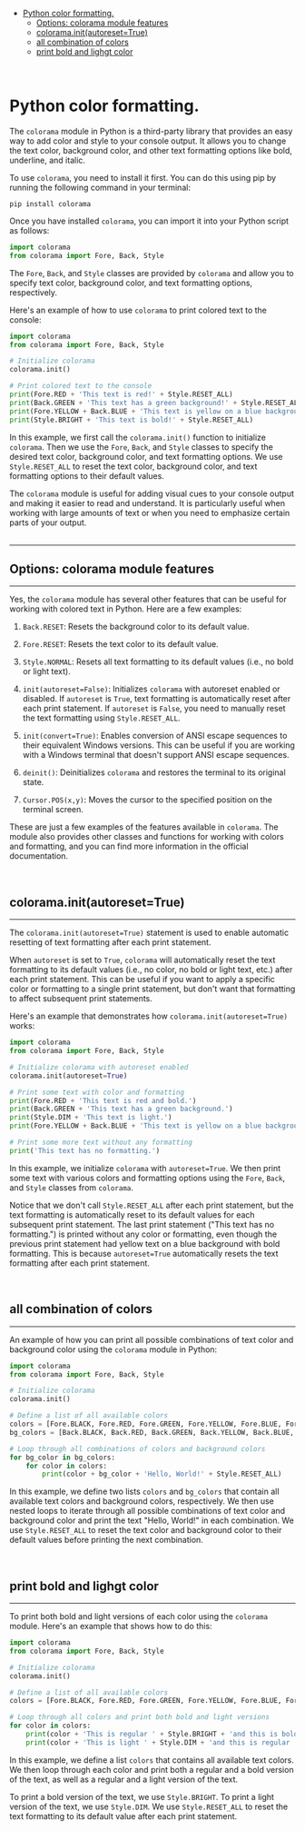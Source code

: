 
- [Python color formatting.](#python-color-formatting)
  - [Options: colorama module features](#options-colorama-module-features)
  - [colorama.init(autoreset=True)](#coloramainitautoresettrue)
  - [all combination of colors](#all-combination-of-colors)
  - [print bold and lighgt color](#print-bold-and-lighgt-color)

<br>

# Python color formatting.

The `colorama` module in Python is a third-party library that provides an easy way to add color and style to your console output. It allows you to change the text color, background color, and other text formatting options like bold, underline, and italic.

To use `colorama`, you need to install it first. You can do this using pip by running the following command in your terminal:

```
pip install colorama
```

Once you have installed `colorama`, you can import it into your Python script as follows:

```python
import colorama
from colorama import Fore, Back, Style

```

The `Fore`, `Back`, and `Style` classes are provided by `colorama` and allow you to specify text color, background color, and text formatting options, respectively.

Here's an example of how to use `colorama` to print colored text to the console:

```python
import colorama
from colorama import Fore, Back, Style

# Initialize colorama
colorama.init()

# Print colored text to the console
print(Fore.RED + 'This text is red!' + Style.RESET_ALL)
print(Back.GREEN + 'This text has a green background!' + Style.RESET_ALL)
print(Fore.YELLOW + Back.BLUE + 'This text is yellow on a blue background!' + Style.RESET_ALL)
print(Style.BRIGHT + 'This text is bold!' + Style.RESET_ALL)

```

In this example, we first call the `colorama.init()` function to initialize `colorama`. Then we use the `Fore`, `Back`, and `Style` classes to specify the desired text color, background color, and text formatting options. We use `Style.RESET_ALL` to reset the text color, background color, and text formatting options to their default values.

The `colorama` module is useful for adding visual cues to your console output and making it easier to read and understand. It is particularly useful when working with large amounts of text or when you need to emphasize certain parts of your output.
<br></br>
***

## Options: colorama module features

***

Yes, the `colorama` module has several other features that can be useful for working with colored text in Python. Here are a few examples:

1. `Back.RESET`: Resets the background color to its default value.

2. `Fore.RESET`: Resets the text color to its default value.

3. `Style.NORMAL`: Resets all text formatting to its default values (i.e., no bold or light text).

4. `init(autoreset=False)`: Initializes `colorama` with autoreset enabled or disabled. If `autoreset` is `True`, text formatting is automatically reset after each print statement. If `autoreset` is `False`, you need to manually reset the text formatting using `Style.RESET_ALL`.

5. `init(convert=True)`: Enables conversion of ANSI escape sequences to their equivalent Windows versions. This can be useful if you are working with a Windows terminal that doesn't support ANSI escape sequences.

6. `deinit()`: Deinitializes `colorama` and restores the terminal to its original state.

7. `Cursor.POS(x,y)`: Moves the cursor to the specified position on the terminal screen.



These are just a few examples of the features available in `colorama`. The module also provides other classes and functions for working with colors and formatting, and you can find more information in the official documentation.

<br>

## colorama.init(autoreset=True)

***
The `colorama.init(autoreset=True)` statement is used to enable automatic resetting of text formatting after each print statement.

When `autoreset` is set to `True`, `colorama` will automatically reset the text formatting to its default values (i.e., no color, no bold or light text, etc.) after each print statement. This can be useful if you want to apply a specific color or formatting to a single print statement, but don't want that formatting to affect subsequent print statements.

Here's an example that demonstrates how `colorama.init(autoreset=True)` works:

```python
import colorama
from colorama import Fore, Back, Style

# Initialize colorama with autoreset enabled
colorama.init(autoreset=True)

# Print some text with color and formatting
print(Fore.RED + 'This text is red and bold.')
print(Back.GREEN + 'This text has a green background.')
print(Style.DIM + 'This text is light.')
print(Fore.YELLOW + Back.BLUE + 'This text is yellow on a blue background and bold.')

# Print some more text without any formatting
print('This text has no formatting.')

```

In this example, we initialize `colorama` with `autoreset=True`. We then print some text with various colors and formatting options using the `Fore`, `Back`, and `Style` classes from `colorama`.

Notice that we don't call `Style.RESET_ALL` after each print statement, but the text formatting is automatically reset to its default values for each subsequent print statement. The last print statement ("This text has no formatting.") is printed without any color or formatting, even though the previous print statement had yellow text on a blue background with bold formatting. This is because `autoreset=True` automatically resets the text formatting after each print statement.


<br>

## all combination of colors

***
An example of how you can print all possible combinations of text color and background color using the `colorama` module in Python:

```python
import colorama
from colorama import Fore, Back, Style

# Initialize colorama
colorama.init()

# Define a list of all available colors
colors = [Fore.BLACK, Fore.RED, Fore.GREEN, Fore.YELLOW, Fore.BLUE, Fore.MAGENTA, Fore.CYAN, Fore.WHITE]
bg_colors = [Back.BLACK, Back.RED, Back.GREEN, Back.YELLOW, Back.BLUE, Back.MAGENTA, Back.CYAN, Back.WHITE]

# Loop through all combinations of colors and background colors
for bg_color in bg_colors:
    for color in colors:
        print(color + bg_color + 'Hello, World!' + Style.RESET_ALL)

```

In this example, we define two lists `colors` and `bg_colors` that contain all available text colors and background colors, respectively. We then use nested loops to iterate through all possible combinations of text color and background color and print the text "Hello, World!" in each combination. We use `Style.RESET_ALL` to reset the text color and background color to their default values before printing the next combination.

<br>

## print bold and lighgt color

***

To print both bold and light versions of each color using the `colorama` module. Here's an example that shows how to do this:

```python
import colorama
from colorama import Fore, Back, Style

# Initialize colorama
colorama.init()

# Define a list of all available colors
colors = [Fore.BLACK, Fore.RED, Fore.GREEN, Fore.YELLOW, Fore.BLUE, Fore.MAGENTA, Fore.CYAN, Fore.WHITE]

# Loop through all colors and print both bold and light versions
for color in colors:
    print(color + 'This is regular ' + Style.BRIGHT + 'and this is bold ' + Style.RESET_ALL)
    print(color + 'This is light ' + Style.DIM + 'and this is regular ' + Style.RESET_ALL)

```

In this example, we define a list `colors` that contains all available text colors. We then loop through each color and print both a regular and a bold version of the text, as well as a regular and a light version of the text.

To print a bold version of the text, we use `Style.BRIGHT`. To print a light version of the text, we use `Style.DIM`. We use `Style.RESET_ALL` to reset the text formatting to its default value after each print statement.
